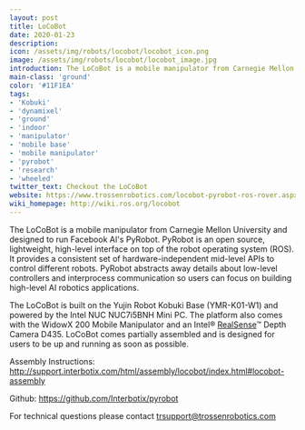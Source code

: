 ```yaml
---
layout: post
title: LoCoBot
date: 2020-01-23
description:
icon: /assets/img/robots/locobot/locobot_icon.png
image: /assets/img/robots/locobot/locobot_image.jpg
introduction: The LoCoBot is a mobile manipulator from Carnegie Mellon University and designed to run Facebook AI's PyRobot. PyRobot is an open source, lightweight, high-level interface on top of the robot operating system (ROS). It provides a consistent set of hardware-independent mid-level APIs to control different robots. PyRobot abstracts away details about low-level controllers and interprocess communication so users can focus on building high-level AI robotics applications.
main-class: 'ground'
color: '#11F1EA'
tags:
- 'Kobuki'
- 'dynamixel'
- 'ground'
- 'indoor'
- 'manipulator'
- 'mobile base'
- 'mobile manipulator'
- 'pyrobot'
- 'research'
- 'wheeled'
twitter_text: Checkout the LoCoBot
website: https://www.trossenrobotics.com/locobot-pyrobot-ros-rover.aspx
wiki_homepage: http://wiki.ros.org/locobot
---
```


The LoCoBot is a mobile manipulator from Carnegie Mellon University and designed to run Facebook AI's PyRobot. PyRobot is an open source, lightweight, high-level interface on top of the robot operating system (ROS). It provides a consistent set of hardware-independent mid-level APIs to control different robots. PyRobot abstracts away details about low-level controllers and interprocess communication so users can focus on building high-level AI robotics applications.

The LoCoBot is built on the Yujin Robot Kobuki Base (YMR-K01-W1) and powered by the Intel NUC NUC7i5BNH Mini PC. The platform also comes with the WidowX 200 Mobile Manipulator and an Intel® [RealSense](wiki.ros.org/RealSense)™ Depth Camera D435. LoCoBot comes partially assembled and is designed for users to be up and running as soon as possible.

Assembly Instructions: <http://support.interbotix.com/html/assembly/locobot/index.html#locobot-assembly>

Github: <https://github.com/Interbotix/pyrobot>

For technical questions please contact <trsupport@trossenrobotics.com>
